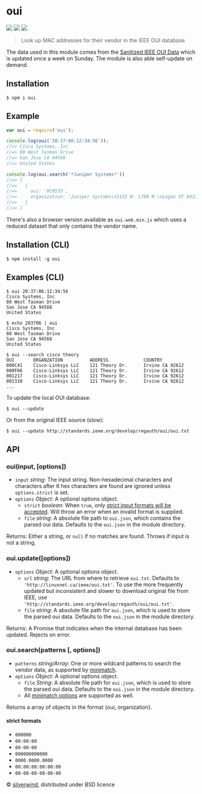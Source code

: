 # oui
[![](https://img.shields.io/npm/v/oui.svg?style=flat)](https://www.npmjs.org/package/oui) [![](https://img.shields.io/npm/dm/oui.svg)](https://www.npmjs.org/package/oui) [![](https://api.travis-ci.org/silverwind/oui.svg?style=flat)](https://travis-ci.org/silverwind/oui)
> Look up MAC addresses for their vendor in the IEEE OUI database

The data used in this module comes from the [Sanitized IEEE OUI Data](http://linuxnet.ca/ieee/oui/) which is updated once a week on Sunday. The module is also able self-update on demand.

## Installation
```console
$ npm i oui
```
## Example
```js
var oui = require('oui');

console.log(oui('20:37:06:12:34:56'));
//=> Cisco Systems, Inc
//=> 80 West Tasman Drive
//=> San Jose CA 94568
//=> United States

console.log(oui.search('*Juniper Systems*'))
//=> [
//=>   {
//=>     oui: '0C0535',
//=>     organization: 'Juniper Systems\n1132 W. 1700 N.\nLogan UT 84321\nUnited States'
//=>   }
//=> ]
```

There's also a browser version available as `oui.web.min.js` which uses a reduced dataset that only contains the vendor name.

## Installation (CLI)
```console
$ npm install -g oui
```
## Examples (CLI)
```console
$ oui 20:37:06:12:34:56
Cisco Systems, Inc
80 West Tasman Drive
San Jose CA 94568
United States
```
```console
$ echo 203706 | oui
Cisco Systems, Inc
80 West Tasman Drive
San Jose CA 94568
United States
```
```console
$ oui --search cisco theory
OUI       ORGANZATION          ADDRESS             COUNTRY
000C41    Cisco-Linksys LLC    121 Theory Dr.      Irvine CA 92612
000F66    Cisco-Linksys LLC    121 Theory Dr.      Irvine CA 92612
001217    Cisco-Linksys LLC    121 Theory Dr.      Irvine CA 92612
001310    Cisco-Linksys LLC    121 Theory Dr.      Irvine CA 92612
...
```
To update the local OUI database:
```console
$ oui --update
```
Or from the original IEEE source (slow):
```console
$ oui --update http://standards.ieee.org/develop/regauth/oui/oui.txt
```

## API
### oui(input, [options])
- `input` *string*: The input string. Non-hexadecimal characters and characters after 6 hex characters are found are ignored unless `options.strict` is set.
- `options` *Object*: A optional options object.
  - `strict` *boolean*: When `true`, only [strict input formats will be accepted](#strictformats). Will throw an error when an invalid format is supplied.
  - `file` *string*: A absolute file path to `oui.json`, which contains the parsed oui data. Defaults to the `oui.json` in the module directory.

Returns: Either a string, or `null` if no matches are found. Throws if input is not a string.

### oui.update([options])
- `options` *Object*: A optional options object.
  - `url` *string*: The URL from where to retrieve `oui.txt`. Defaults to `'http://linuxnet.ca/ieee/oui.txt'`. To use the more frequently updated but inconsistent and slower to download original file from IEEE, use `'http://standards.ieee.org/develop/regauth/oui/oui.txt'`.
  - `file` *string*: A absolute file path for `oui.json`, which is used to store the parsed oui data. Defaults to the `oui.json` in the module directory.

Returns: A Promise that indicates when the internal database has been updated. Rejects on error.

### oui.search(patterns [, options])
- `patterns` *string/Array*: One or more wildcard patterns to search the vendor data, as supported by [minimatch](https://github.com/isaacs/minimatch).
- `options` *Object*: A optional options object.
  - `file` *String*: A absolute file path for `oui.json`, which is used to store the parsed oui data. Defaults to the `oui.json` in the module directory.
  - All [minimatch options](https://github.com/isaacs/minimatch#options) are supported as well.

Returns a array of objects in the format {oui, organization}.
<a name="strictformats" />
#### strict formats
- `000000`
- `00:00:00`
- `00-00-00`
- `000000000000`
- `0000.0000.0000`
- `00:00:00:00:00:00`
- `00-00-00-00-00-00`

© [silverwind](https://github.com/silverwind), distributed under BSD licence

